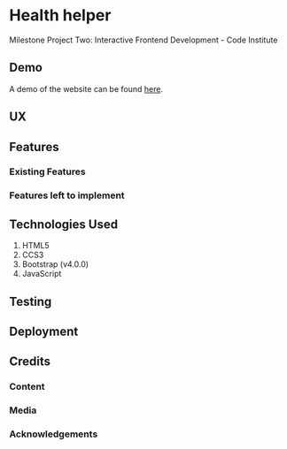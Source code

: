 # Health helper
Milestone Project Two: Interactive Frontend Development - Code Institute


## Demo 
A demo of the website can  be found [here]().

## UX

## Features

### Existing Features

### Features left to implement

## Technologies Used
1. HTML5
2. CCS3
3. Bootstrap (v4.0.0)
4. JavaScript
 
## Testing

## Deployment

## Credits

### Content
### Media
### Acknowledgements 
